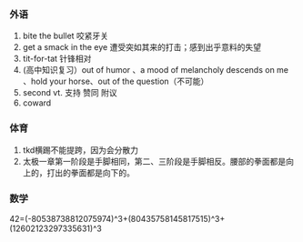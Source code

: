 ### 外语

1. bite the bullet 咬紧牙关
2. get a smack in the eye 遭受突如其来的打击；感到出乎意料的失望
3. tit-for-tat 针锋相对
4. (高中知识复习）out of humor 、a mood of melancholy descends on me 、hold your horse、out of the question（不可能） 
5. second vt. 支持 赞同 附议
6. coward

### 体育

1. tkd横踢不能提跨，因为会分散力
2. 太极一章第一阶段是手脚相同，第二、三阶段是手脚相反。腰部的拳面都是向上的，打出的拳面都是向下的。

### 数学

42=(-80538738812075974)^3+(80435758145817515)^3+(12602123297335631)^3
